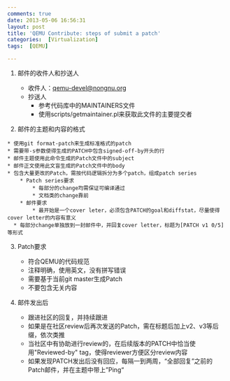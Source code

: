 ```yaml
---
comments: true
date: 2013-05-06 16:56:31
layout: post
title: 'QEMU Contribute: steps of submit a patch'
categories:  [Virtualization]
tags:  [QEMU]

---
```


1. 邮件的收件人和抄送人
    * 收件人：qemu-devel@nongnu.org
    * 抄送人
        * 参考代码库中的MAINTAINERS文件
        * 使用scripts/getmaintainer.pl来获取此文件的主要提交者

2. 邮件的主题和内容的格式
<!-- more -->
    * 使用git format-patch来生成标准格式的patch
    * 需要带-s参数使得生成的PATCH中包含signed-off-by开头的行
    * 邮件主题使用此命令生成的Patch文件中的subject
    * 邮件正文使用此文盲生成的Patch文件中的body
    * 包含大量更改的Patch，需按代码逻辑拆分为多个patch，组成patch series
        * Patch series要求
            * 每部分的change均需保证可编译通过
            * 文档类的change靠前
        * 邮件要求
            * 最开始是一个cover leter，必须包含PATCH的goal和diffstat，尽量使得cover letter的内容有意义
      * 每部分change单独放到一封邮件中，并回复cover letter，标题为[PATCH v1 0/5]等形式
3. Patch要求
    * 符合QEMU的代码规范
    * 注释明确，使用英文，没有拼写错误
    * 需要基于当前git master生成Patch
    * 不要包含无关内容

4. 邮件发出后
    * 跟进社区的回复，并持续跟进
    * 如果是在社区review后再次发送的Patch，需在标题后加上v2、v3等后缀，依次类推
    * 当社区中有协助进行review的，在后续版本的PATCH中恰当使用"Reviewed-by" tag，使得reviewer方便区分review内容
    * 如果发现PATCH发出后没有回应，每隔一到两周，“全部回复”之前的Patch邮件，并在主题中带上”Ping“
